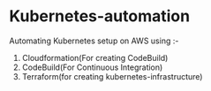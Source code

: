 # Kubernetes-automation
Automating Kubernetes setup on AWS using :-
  1. Cloudformation(For creating CodeBuild)
  2. CodeBuild(For Continuous Integration)
  3. Terraform(for creating kubernetes-infrastructure)


